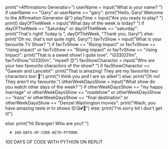 print("=Affirmations Generator=")
userName = input("What is your name? ")
if userName == "Gary" or userName == "gary":
  print("Hello, Gary! Welcome to the Affirmation Generator 😃")
  playTime = input("Are you ready to play? ")
  print()
  dayOfTheWeek = input("What day of the week is today? ")
  if dayOfTheWeek == "Saturday" or dayOfTheWeek == "saturday":
    print("That's right! Today is ", dayOfTheWeek, "Thank you, Gary!")
  else:
    print("Oh no, that's not quite right, Gary!")
  favTvShow = input("What is your favourite TV Show? ")
  if favTvShow == "Rising Impact" or favTvShow == "rising impact" or favTvShow ==   "Rising impact" or favTvShow == "rising Impact":
    print("That is a sweet show! I quite love", "\033[031m", favTvShow,"\033[0m",    "myself 😊")
  favShowCharactor = input("Who are your two favourite charactors of the show? ")
  if favShowCharactor == "Gawain and Lancelot":
    print("That is amazing! They are my favourite two characters too! 👏")
    print("I think you and I are so alike!")
  else:
    print("Oh no! They aren't my favourite.")
  otherWeekDaysShow = input("What show do you watch other days of the week? ")
  if otherWeekDaysShow == "my happy marriage" or otherWeekDaysShow == "roadshow"    or otherWeekDaysShow == "kaos" or otherWeekDaysShow == "final destination" or     otherWeekDaysShow == "Denzel Washington movies":
    print("Waoh, you have amazing taste in tv shows 😍😘💕🤞")
  else:
    print("I'm sorry bit I don't get it!")
    
else:
  print("Hi Stranger! Who are you? ")

      # 100-DAYS-OF-CODE-WITH-PYTHON
100 DAYS OF CODE WITH PYTHON ON REPLIT
